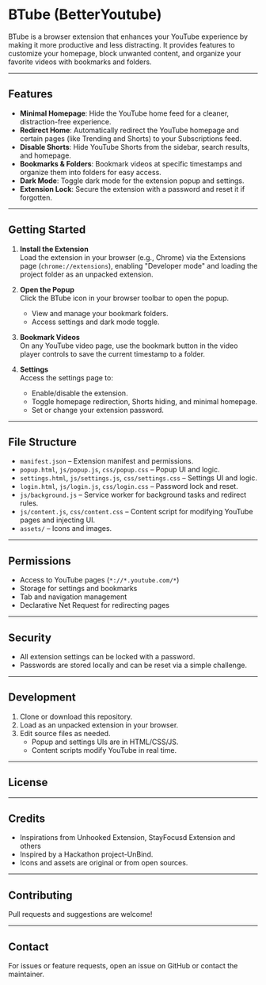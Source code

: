 # BTube (BetterYoutube)

BTube is a browser extension that enhances your YouTube experience by making it more productive and less distracting. It provides features to customize your homepage, block unwanted content, and organize your favorite videos with bookmarks and folders.

---

## Features

- **Minimal Homepage**: Hide the YouTube home feed for a cleaner, distraction-free experience.
- **Redirect Home**: Automatically redirect the YouTube homepage and certain pages (like Trending and Shorts) to your Subscriptions feed.
- **Disable Shorts**: Hide YouTube Shorts from the sidebar, search results, and homepage.
- **Bookmarks & Folders**: Bookmark videos at specific timestamps and organize them into folders for easy access.
- **Dark Mode**: Toggle dark mode for the extension popup and settings.
- **Extension Lock**: Secure the extension with a password and reset it if forgotten.

---

## Getting Started

1. **Install the Extension**  
   Load the extension in your browser (e.g., Chrome) via the Extensions page (`chrome://extensions`), enabling "Developer mode" and loading the project folder as an unpacked extension.

2. **Open the Popup**  
   Click the BTube icon in your browser toolbar to open the popup.  
   - View and manage your bookmark folders.
   - Access settings and dark mode toggle.

3. **Bookmark Videos**  
   On any YouTube video page, use the bookmark button in the video player controls to save the current timestamp to a folder.

4. **Settings**  
   Access the settings page to:
   - Enable/disable the extension.
   - Toggle homepage redirection, Shorts hiding, and minimal homepage.
   - Set or change your extension password.


---

## File Structure

- `manifest.json` – Extension manifest and permissions.
- `popup.html`, `js/popup.js`, `css/popup.css` – Popup UI and logic.
- `settings.html`, `js/settings.js`, `css/settings.css` – Settings UI and logic.
- `login.html`, `js/login.js`, `css/login.css` – Password lock and reset.
- `js/background.js` – Service worker for background tasks and redirect rules.
- `js/content.js`, `css/content.css` – Content script for modifying YouTube pages and injecting UI.
- `assets/` – Icons and images.

---

## Permissions

- Access to YouTube pages (`*://*.youtube.com/*`)
- Storage for settings and bookmarks
- Tab and navigation management
- Declarative Net Request for redirecting pages

---

## Security

- All extension settings can be locked with a password.
- Passwords are stored locally and can be reset via a simple challenge.

---

## Development

1. Clone or download this repository.
2. Load as an unpacked extension in your browser.
3. Edit source files as needed.  
   - Popup and settings UIs are in HTML/CSS/JS.
   - Content scripts modify YouTube in real time.

---

## License


---

## Credits
- Inspirations from Unhooked Extension, StayFocusd Extension and others
- Inspired by a Hackathon project-UnBind.
- Icons and assets are original or from open sources.

---

## Contributing

Pull requests and suggestions are welcome!

---

## Contact

For issues or feature requests, open an issue on GitHub or contact the maintainer.
